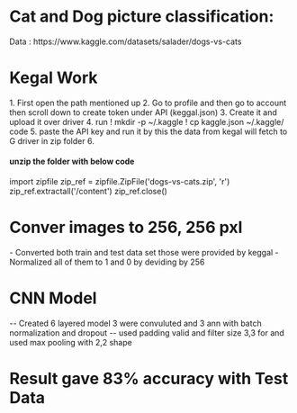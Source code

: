 <h1>Cat and Dog picture classification:</h1>
Data : https://www.kaggle.com/datasets/salader/dogs-vs-cats
 <h1> Kegal Work </h1>
 1. First open the path mentioned up
 2. Go to profile and then go to account then scroll down to create token under API (keggal.json)
 3. Create it and upload it over driver
 4. run 
   ! mkdir -p ~/.kaggle
   ! cp kaggle.json ~/.kaggle/
   code 
5. paste the API key and run it by this the data from kegal will fetch to G driver in zip folder
6. <h4>unzip the folder with below code</h4>
    import zipfile
    zip_ref = zipfile.ZipFile('dogs-vs-cats.zip', 'r')
    zip_ref.extractall('/content')
    zip_ref.close()


<H1>Conver images to 256, 256 pxl </H1>
- Converted both train and test data set those were provided by keggal
- Normalized all of them to 1 and 0 by deviding by 256

<h1>CNN Model</h1>
-- Created 6 layered model 3 were convuluted and 3 ann with batch normalization and dropout 
-- used padding valid and filter size 3,3 for and used max pooling with 2,2 shape

<h1>Result gave 83% accuracy with Test Data</h1>

 
